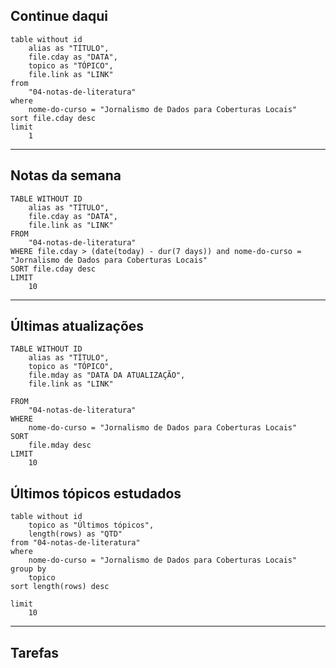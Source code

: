 ## Continue daqui

```dataview
table without id 
	alias as "TÍTULO",
	file.cday as "DATA",
	topico as "TÓPICO",
	file.link as "LINK"
from
	"04-notas-de-literatura"
where
	nome-do-curso = "Jornalismo de Dados para Coberturas Locais"
sort file.cday desc
limit
	1
```

---
## Notas da semana

```dataview
TABLE WITHOUT ID
	alias as "TÍTULO",
	file.cday as "DATA", 
	file.link as "LINK"
FROM 
	"04-notas-de-literatura"
WHERE file.cday > (date(today) - dur(7 days)) and nome-do-curso = "Jornalismo de Dados para Coberturas Locais"
SORT file.cday desc
LIMIT
	10
```

---
## Últimas atualizações

```dataview
TABLE WITHOUT ID 
	alias as "TÍTULO",
	topico as "TÓPICO",
	file.mday as "DATA DA ATUALIZAÇÃO",
	file.link as "LINK"
	
FROM
	"04-notas-de-literatura"
WHERE
	nome-do-curso = "Jornalismo de Dados para Coberturas Locais"
SORT 
	file.mday desc
LIMIT
	10	
```

## Últimos tópicos estudados

```dataview
table without id
	topico as "Últimos tópicos",
	length(rows) as "QTD"
from "04-notas-de-literatura"
where
	nome-do-curso = "Jornalismo de Dados para Coberturas Locais"
group by 
	topico
sort length(rows) desc
	
limit
	10	
```
---
## Tarefas